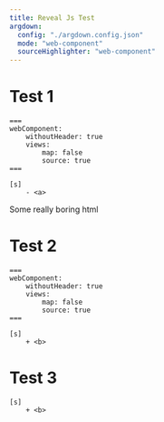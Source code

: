 ```yaml
---
title: Reveal Js Test
argdown:
  config: "./argdown.config.json"
  mode: "web-component"
  sourceHighlighter: "web-component"
---
```


# Test 1

```argdown
===
webComponent:
    withoutHeader: true
    views:
        map: false
        source: true
===

[s]
    - <a>
```

<div><span>Some really boring html</span></div>

# Test 2

```argdown
===
webComponent:
    withoutHeader: true
    views:
        map: false
        source: true
===

[s]
    + <b>
```

# Test 3

```argdown-map
[s]
    + <b>
```
